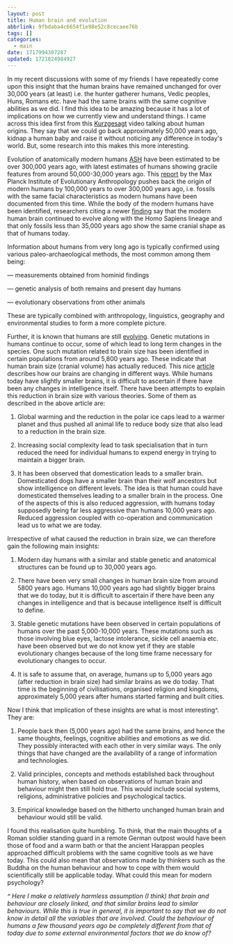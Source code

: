 ```yaml
---
layout: post
title: Human brain and evolution
abbrlink: 9fbdaba4c6654f1e98e52c8cecaee76b
tags: []
categories:
  - main
date: 1717994307287
updated: 1721824984927
---
```


In my recent discussions with some of my friends I have repeatedly come upon this insight that the human brains have remained unchanged for over 30,000 years (at least) i.e. the hunter gatherer humans, Vedic peoples, Huns, Romans etc. have had the same brains with the same cognitive abilities as we did. I find this idea to be amazing because it has a lot of implications on how we currently view and understand things. I came across this idea first from this [Kurzgesagt](https://www.youtube.com/watch?v=dGiQaabX3_o) video talking about human origins. They say that we could go back approximately 50,000 years ago, kidnap a human baby and raise it without noticing any difference in today's world. But, some research into this makes this more interesting.

Evolution of anatomically modern humans [ASH](https://en.wikipedia.org/wiki/Homo_sapiens#Anatomical_modernity) have been estimated to be over 300,000 years ago, with latest estimates of humans showing gracile features from around 50,000-30,000 years ago. This [report](https://www.mpg.de/11322481/oldest-homo-sapiens-fossils-at-jebel-irhoud-morocco) by the Max Planck Institute of Evolutionary Anthropology pushes back the origin of modern humans by 100,000 years to over 300,000 years ago, i.e. fossils with the same facial characteristics as modern humans have been documented from this time. While the body of the modern humans have been identified, researchers citing a newer [finding](https://www.mpg.de/11883269/homo-sapiens-brain-evolution) say that the modern human brain continued to evolve along with the Homo Sapiens lineage and that only fossils less than 35,000 years ago show the same cranial shape as that of humans today.

Information about humans from very long ago is typically confirmed using various paleo-archaeological methods, the most common among them being:

— measurements obtained from hominid findings

— genetic analysis of both remains and present day humans

— evolutionary observations from other animals

These are typically combined with anthropology, linguistics, geography and environmental studies to form a more complete picture.

Further, it is known that humans are still [evolving](https://www.hhmi.org/news/human-brain-still-evolving). Genetic mutations in humans continue to occur, some of which lead to long term changes in the species. One such mutation related to brain size has been identified in certain populations from around 5,800 years ago. These indicate that human brain size (cranial volume) has actually reduced. This nice [article](https://www.discovermagazine.com/the-sciences/if-modern-humans-are-so-smart-why-are-our-brains-shrinking) describes how our brains are changing in different ways. While humans today have slightly smaller brains, it is difficult to ascertain if there have been any changes in intelligence itself. There have been attempts to explain this reduction in brain size with various theories. Some of them as described in the above article are:

1. Global warming and the reduction in the polar ice caps lead to a warmer planet and thus pushed all animal life to reduce body size that also lead to a reduction in the brain size.

2. Increasing social complexity lead to task specialisation that in turn reduced the need for individual humans to expend energy in trying to maintain a bigger brain.

3. It has been observed that domestication leads to a smaller brain. Domesticated dogs have a smaller brain than their wolf ancestors but show intelligence on different levels. The idea is that human could have domesticated themselves leading to a smaller brain in the process. One of the aspects of this is also reduced aggression, with humans today supposedly being far less aggressive than humans 10,000 years ago. Reduced aggression coupled with co-operation and communication lead us to what we are today.

Irrespective of what caused the reduction in brain size, we can therefore gain the following main insights:

1. Modern day humans with a similar and stable genetic and anatomical structures can be found up to 30,000 years ago.

2. There have been very small changes in human brain size from around 5800 years ago. Humans 10,000 years ago had slightly bigger brains that we do today, but it is difficult to ascertain if there have been any changes in intelligence and that is because intelligence itself is difficult to define.

3. Stable genetic mutations have been observed in certain populations of humans over the past 5,000-10,000 years. These mutations such as those involving blue eyes, lactose intolerance, sickle cell anaemia etc. have been observed but we do not know yet if they are stable evolutionary changes because of the long time frame necessary for evolutionary changes to occur.

4. It is safe to assume that, on average, humans up to 5,000 years ago (after reduction in brain size) had similar brains as we do today. That time is the beginning of civilisations, organised religion and kingdoms, approximately 5,000 years after humans started farming and built cities.

Now I think that implication of these insights are what is most interesting^. They are:

1. People back then (5,000 years ago) had the same brains, and hence the same thoughts, feelings, cognitive abilities and emotions as we did. They possibly interacted with each other in very similar ways. The only things that have changed are the availability of a range of information and technologies.

2. Valid principles, concepts and methods established back throughout human history, when based on observations of human brain and behaviour might then still hold true. This would include social systems, religions, administrative policies and psychological tactics.

3. Empirical knowledge based on the hitherto unchanged human brain and behaviour would still be valid.

I found this realisation quite humbling. To think, that the main thoughts of a Roman soldier standing guard in a remote German outpost would have been those of food and a warm bath or that the ancient Harappan peoples approached difficult problems with the same cognitive tools as we have today. This could also mean that observations made by thinkers such as the Buddha on the human behaviour and how to cope with them would scientifically still be applicable today. What could this mean for modern psychology?

*^ Here I make a relatively harmless assumption (I think) that brain and behaviour are closely linked, and that similar brains lead to similar behaviours. While this is true in general, it is important to say that we do not know in detail all the variables that are involved. Could the behaviour of humans a few thousand years ago be completely different from that of today due to some external environmental factors that we do know of?*
